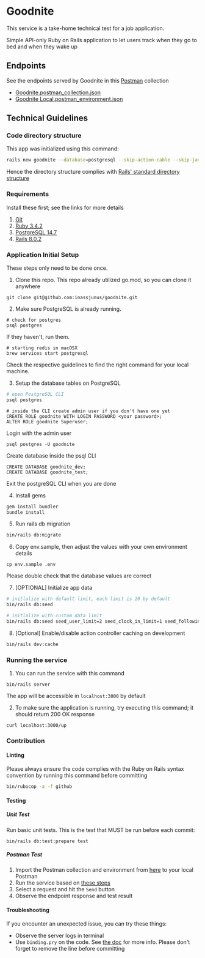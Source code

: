 # Goodnite

This service is a take-home technical test for a job application.

Simple API-only Ruby on Rails application to let users track when they go to bed and when they wake up

## Endpoints

See the endpoints served by Goodnite in this [Postman](https://www.postman.com/) collection
- [Goodnite.postman_collection.json](https://github.com/user-attachments/files/19767511/Goodnite.postman_collection.json)
- [Goodnite Local.postman_environment.json](https://github.com/user-attachments/files/19753864/Goodnite.Local.postman_environment.json)


## Technical Guidelines

### Code directory structure

This app was initialized using this command:

```sh
rails new goodnite --database=postgresql --skip-action-cable --skip-javascript --skip-action-mailer --skip-action-mailbox --skip-solid --api
```

Hence the directory structure complies with [Rails' standard directory structure](https://guides.rubyonrails.org/getting_started.html#directory-structure)

### Requirements

Install these first; see the links for more details
1. [Git](https://git-scm.com/downloads)
2. [Ruby 3.4.2](https://guides.rubyonrails.org/install_ruby_on_rails.html#choose-your-operating-system)
3. [PostgreSQL 14.7](https://www.postgresql.org/download/)
4. [Rails 8.0.2](https://guides.rubyonrails.org/install_ruby_on_rails.html#installing-rails)

### Application Initial Setup

These steps only need to be done once.

1. Clone this repo. This repo already utilized go.mod, so you can clone it anywhere
```shell
git clone git@github.com:inassjunus/goodnite.git
```
2. Make sure PostgreSQL is already running.

```shell
# check for postgres
psql postgres
```
If they haven't, run them.
```shell
# starting redis in macOSX
brew services start postgresql
```
Check the respective guidelines to find the right command for your local machine.

3. Setup the database tables on PostgreSQL
```sh
# open PostgreSQL CLI
psql postgres
```

```shell
# inside the CLI create admin user if you don't have one yet
CREATE ROLE goodnite WITH LOGIN PASSWORD <your password>;
ALTER ROLE goodnite Superuser;
```

Login with the admin user

```shell
psql postgres -U goodnite
```

Create database inside the psql CLI
```shell
CREATE DATABASE goodnite_dev;
CREATE DATABASE goodnite_test;
```

Exit the postgreSQL CLI when you are done

4. Install gems
```sh
gem install bundler
bundle install
```

5. Run rails db migration
```sh
bin/rails db:migrate
```

6. Copy env.sample, then adjust the values with your own environment details
```shell
cp env.sample .env
```
Please double check that the database values are correct

7. [OPTIONAL] Initialize app data
```sh
# initlalize with default limit, each limit is 20 by default
bin/rails db:seed

# initlalize with custom data limit
bin/rails db:seed seed_user_limit=2 seed_clock_in_limit=1 seed_following_limit=1
```

8. [Optional] Enable/disable action controller caching on development
```sh
bin/rails dev:cache
```

### Running the service

1. You can run the service with this command

```shell
bin/rails server

```
The app will be accessible in `localhost:3000` by default

2. To make sure the application is running, try executing this command; it should return 200 OK response
```shell
curl localhost:3000/up
```

### Contribution
#### Linting
Please always ensure the code complies with the Ruby on Rails syntax convention by running this command before committing

```sh
bin/rubocop -a -f github
```

#### Testing

##### Unit Test
Run basic unit tests. This is the test that MUST be run before each commit:
```shell
bin/rails db:test:prepare test
```

##### Postman Test
1. Import the Postman collection and environment from [here](https://github.com/inassjunus/goodnite?tab=readme-ov-file#endpoints) to your local Postman
2. Run the service based on [these steps](https://github.com/inassjunus/goodnite?tab=readme-ov-file#running-the-service)
3. Select a request and hit the `Send` button
4. Observe the endpoint response and test result

#### Troubleshooting

If you encounter an unexpected issue, you can try these things:
- Observe the server logs in terminal
- Use `binding.pry` on the code. See [the doc](https://github.com/pry/pry?tab=readme-ov-file#runtime-invocation) for more info. Please don't forget to remove the line before committing
